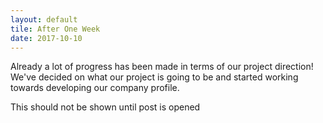 ```yaml
---
layout: default
tile: After One Week
date: 2017-10-10
---
```


Already a lot of progress has been made in terms of our project direction! We've decided on what our project is going to be and started working towards developing our company profile.

<!--excerpt-->

This should not be shown until post is opened
